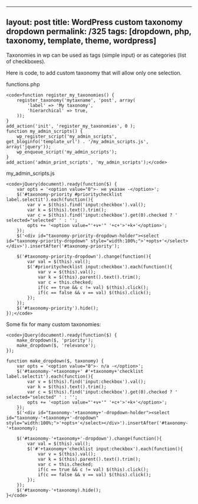 ---
layout: post
title: WordPress custom taxonomy dropdown
permalink: /325
tags: [dropdown, php, taxonomy, template, theme, wordpress]
----

Taxonomies in wp can be used as tags (simple input) or as categories (list of
checkboxes).


Here is code, to add custom taxonomy that will allow only one selection.


functions.php

    
    <code>function register_my_taxonomies() {
        register_taxonomy('mytaxname', 'post', array(
    		'label' => 'My taxonomy',
    		'hierarchical' => true,
    	));
    }
    add_action('init', 'register_my_taxonomies', 0 );
    function my_admin_scripts() {
        wp_register_script('my_admin_scripts', get_bloginfo('template_url') . '/my_admin_scripts.js', array('jquery'));
        wp_enqueue_script('my_admin_scripts');
    }
    add_action('admin_print_scripts', 'my_admin_scripts');</code>


my_admin_scripts.js

    
    <code>jQuery(document).ready(function($) {
    	var opts = '<option value="0">- не указан -</option>';
    	$('#taxonomy-priority #prioritychecklist label.selectit').each(function(){
    		var v = $(this).find('input:checkbox').val();
    		var k = $(this).text().trim();
    		var c = $(this).find('input:checkbox').get(0).checked ? ' selected="selected" ' : '';
    		opts += '<option value="'+v+'" '+c+'>'+k+'</option>';
    	});
    	$('<div id="taxonomy-priority-dropdown-holder"><select id="taxonomy-priority-dropdown" style="width:100%;">'+opts+'</select></div>').insertAfter('#taxonomy-priority');
    
    	$('#taxonomy-priority-dropdown').change(function(){
    		var val = $(this).val();
    		$('#prioritychecklist input:checkbox').each(function(){
    			var v = $(this).val();
    			var k = $(this).parent().text().trim();
    			var c = this.checked;
    			if(c == true && c != val) $(this).click();
    			if(c == false && v == val) $(this).click();
    		});
    	});
    	$('#taxonomy-priority').hide();
    });</code>


Some fix for many custom taxonomies:

    
    <code>jQuery(document).ready(function($) {
    	make_dropdown($, 'priority');
    	make_dropdown($, 'relevance');
    });
    
    function make_dropdown($, taxonomy) {
    	var opts = '<option value="0">- n/a -</option>';
    	$('#taxonomy-'+taxonomy+' #'+taxonomy+'checklist label.selectit').each(function(){
    		var v = $(this).find('input:checkbox').val();
    		var k = $(this).text().trim();
    		var c = $(this).find('input:checkbox').get(0).checked ? ' selected="selected" ' : '';
    		opts += '<option value="'+v+'" '+c+'>'+k+'</option>';
    	});
    	$('<div id="taxonomy-'+taxonomy+'-dropdown-holder"><select id="taxonomy-'+taxonomy+'-dropdown" style="width:100%;">'+opts+'</select></div>').insertAfter('#taxonomy-'+taxonomy);
    
    	$('#taxonomy-'+taxonomy+'-dropdown').change(function(){
    		var val = $(this).val();
    		$('#'+taxonomy+'checklist input:checkbox').each(function(){
    			var v = $(this).val();
    			var k = $(this).parent().text().trim();
    			var c = this.checked;
    			if(c == true && c != val) $(this).click();
    			if(c == false && v == val) $(this).click();
    		});
    	});
    	$('#taxonomy-'+taxonomy).hide();
    }</code>


